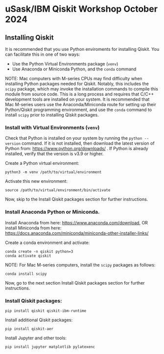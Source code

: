 # uSask/IBM Qiskit Workshop October 2024

## Installing Qiskit

It is recommended that you use Python enviroments for installing Qiskit. You can facilitate this in one of two ways:

- Use the Python Virtual Environments package (```venv```)
- Use Anaconda or Miniconda Python, and the ```conda``` command

NOTE: Mac computers with M-series CPUs may find difficulty when installing Python packages needed for Qiskit. Notably, this includes the ```scipy``` package, which may invoke the installation commands to compile this module from source code. This is a long process and requires that C/C++ development tools are installed on your system. It is recommended that Mac M-series users use the Anaconda/Miniconda route for setting up their Python/Qiskit programming environment, and use the ```conda``` command to install ```scipy``` prior to installing Qiskit packages.

### Install with Virtual Environments (```venv```)

Check that Python is installed on your system by running the ```python --version``` command. If it is not installed, then download the latest version of Python from: https://www.python.org/downloads/ . If Python is already installed, verify that the version is v3.9 or higher.

Create a Python virtual environment:
```
python3 -m venv /path/to/virtual/environment
```

Activate this new environment:
```
source /path/to/virtual/environment/bin/activate
```

Now, skip to the Install Qiskit packages section for further instructions.

### Install Anaconda Python or Miniconda.

Install Anaconda from here: https://www.anaconda.com/download, OR
install Miniconda from here: https://docs.anaconda.com/miniconda/miniconda-other-installer-links/

Create a conda environment and activate:
```
conda create -n qiskit python=3
conda activate qiskit
```

NOTE: For Mac M-series computers, install the ```scipy``` packages as follows:
```
conda install scipy
```

Now, go to the next section Install Qiskit packages section for further instructions.

### Install Qiskit packages:
```
pip install qiskit qiskit-ibm-runtime
```

Install additional Qiskit packages:
```
pip install qiskit-aer 
```

Install Jupyter and other tools:
```
pip install jupyter matplotlib pylatexenc
```
